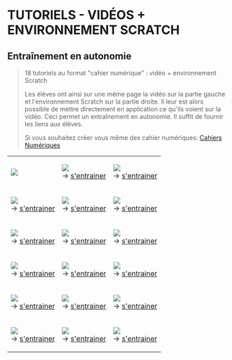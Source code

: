 # TUTORIELS - VIDÉOS + ENVIRONNEMENT SCRATCH

## Entraînement en autonomie

> 18 tutoriels au format "cahier numérique" : vidéo + environnement Scratch
> 
> Les élèves ont ainsi sur une même page la vidéo sur la partie gauche et l'environnement Scratch sur la partie droite. Il leur est alors possible de mettre directement en application ce qu'ils voient sur la vidéo. Ceci permet un entraînement en autonomie. Il suffit de fournir les liens aux élèves.
> 
> Si vous souhaitez créer vous même des cahier numériques: <a href="https://www.cahiernum.net" target="_blank">Cahiers Numériques</a>

<table cellpadding="5">
<tr>
<td>
 
<a href="https://www.nuitducode.net/atelier-scratch?yt=a6WRTBb8CkM"><img src="https://img.youtube.com/vi/a6WRTBb8CkM/0.jpg" /></a>
 
</td>
<td>

<a href="https://www.youtube.com/watch?v=3PbXyzQQOYk"><img src="https://img.youtube.com/vi/3PbXyzQQOYk/0.jpg" /></a><br />
&rarr; <a href="https://www.nuitducode.net/atelier-scratch?yt=3PbXyzQQOYk">s'entrainer</a>


</td>
<td>

<a href="https://www.youtube.com/watch?v=8oSKtPQNDr8"><img src="https://img.youtube.com/vi/8oSKtPQNDr8/0.jpg" /></a><br />
&rarr; <a href="https://www.nuitducode.net/atelier-scratch?yt=8oSKtPQNDr8">s'entrainer</a>

</td>
</tr>

<tr>
<td>

<a href="https://www.youtube.com/watch?v=xRiZD5wsh0k"><img src="https://img.youtube.com/vi/xRiZD5wsh0k/0.jpg" /></a><br />
&rarr; <a href="https://www.nuitducode.net/atelier-scratch?yt=xRiZD5wsh0k">s'entrainer</a>

</td>
<td>

<a href="https://www.youtube.com/watch?v=O1tDjDGwBtE"><img src="https://img.youtube.com/vi/O1tDjDGwBtE/0.jpg" /></a><br />
&rarr; <a href="https://www.nuitducode.net/atelier-scratch?yt=O1tDjDGwBtE">s'entrainer</a>

</td>
<td>

<a href="https://www.youtube.com/watch?v=nINGvQVP_Og"><img src="https://img.youtube.com/vi/nINGvQVP_Og/0.jpg" /></a><br />
&rarr; <a href="https://www.nuitducode.net/atelier-scratch?yt=nINGvQVP_Og">s'entrainer</a>

</td>
</tr>

<tr>
<td>

<a href="https://www.youtube.com/watch?v=P22s9A9U9lM"><img src="https://img.youtube.com/vi/P22s9A9U9lM/0.jpg" /></a><br />
&rarr; <a href="https://www.nuitducode.net/atelier-scratch?yt=P22s9A9U9lM">s'entrainer</a>

</td>
<td>

<a href="https://www.youtube.com/watch?v=jtVMnEZDDes"><img src="https://img.youtube.com/vi/jtVMnEZDDes/0.jpg" /></a><br />
&rarr; <a href="https://www.nuitducode.net/atelier-scratch?yt=jtVMnEZDDes">s'entrainer</a>

</td>
<td>

<a href="https://www.youtube.com/watch?v=v37gPSxlPW4"><img src="https://img.youtube.com/vi/v37gPSxlPW4/0.jpg" /></a><br />
&rarr; <a href="https://www.nuitducode.net/atelier-scratch?yt=v37gPSxlPW4">s'entrainer</a>

</td>
</tr>
  
<tr>
<td>

<a href="https://www.youtube.com/watch?v=P7ORrWLlGsA"><img src="https://img.youtube.com/vi/P7ORrWLlGsA/0.jpg" /></a><br />
&rarr; <a href="https://www.nuitducode.net/atelier-scratch?yt=P7ORrWLlGsA">s'entrainer</a>

</td>
<td>

<a href="https://www.youtube.com/watch?v=n1NCXKKrtq0"><img src="https://img.youtube.com/vi/n1NCXKKrtq0/0.jpg" /></a><br />
&rarr; <a href="https://www.nuitducode.net/atelier-scratch?yt=n1NCXKKrtq0">s'entrainer</a>

</td>
<td>

<a href="https://www.youtube.com/watch?v=DZYkdUrQegU"><img src="https://img.youtube.com/vi/DZYkdUrQegU/0.jpg" /></a><br />
&rarr; <a href="https://www.nuitducode.net/atelier-scratch?yt=DZYkdUrQegU">s'entrainer</a>

</td>
</tr>
  
<tr>
<td>

<a href="https://www.youtube.com/watch?v=5wrleesBQCU"><img src="https://img.youtube.com/vi/5wrleesBQCU/0.jpg" /></a><br />
&rarr; <a href="https://www.nuitducode.net/atelier-scratch?yt=5wrleesBQCU">s'entrainer</a>

</td>
<td>

<a href="https://www.youtube.com/watch?v=MK4F1E3_nEY"><img src="https://img.youtube.com/vi/MK4F1E3_nEY/0.jpg" /></a><br />
&rarr; <a href="https://www.nuitducode.net/atelier-scratch?yt=MK4F1E3_nEY">s'entrainer</a>

</td>
<td>

<a href="https://www.youtube.com/watch?v=fQZVY39WTg4"><img src="https://img.youtube.com/vi/fQZVY39WTg4/0.jpg" /></a><br />
&rarr; <a href="https://www.nuitducode.net/atelier-scratch?yt=fQZVY39WTg4">s'entrainer</a>

</td>
</tr>  
  
<tr>
<td>

<a href="https://www.youtube.com/watch?v=8VfQzEOcRd0"><img src="https://img.youtube.com/vi/8VfQzEOcRd0/0.jpg" /></a><br />
&rarr; <a href="https://www.nuitducode.net/atelier-scratch?yt=8VfQzEOcRd0">s'entrainer</a>

</td>
<td>

<a href="https://www.youtube.com/watch?v=-S4utl_quqQ"><img src="https://img.youtube.com/vi/-S4utl_quqQ/0.jpg" /></a><br />
&rarr; <a href="https://www.nuitducode.net/atelier-scratch?yt=-S4utl_quqQ">s'entrainer</a>

</td>
<td>

<a href="https://www.youtube.com/watch?v=X669S6tAyis"><img src="https://img.youtube.com/vi/X669S6tAyis/0.jpg" /></a><br />
&rarr; <a href="https://www.nuitducode.net/atelier-scratch?yt=X669S6tAyis">s'entrainer</a>

</td>
</tr>   
  
</table>
